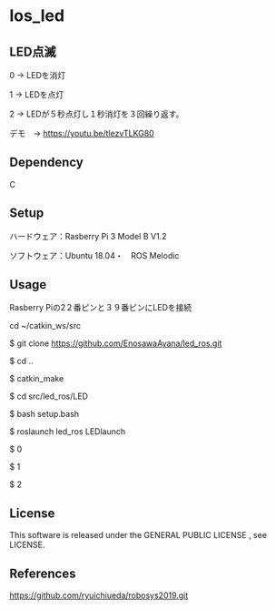 # los_led

## LED点滅
0 → LEDを消灯

1 → LEDを点灯

2 → LEDが５秒点灯し１秒消灯を３回繰り返す。

デモ　→ https://youtu.be/tlezvTLKG80


## Dependency
C

## Setup
ハードウェア：Rasberry Pi 3 Model B V1.2

ソフトウェア：Ubuntu 18.04・　ROS Melodic

## Usage

Rasberry Piの2２番ピンと３９番ピンにLEDを接続

cd ~/catkin_ws/src

$ git clone https://github.com/EnosawaAyana/led_ros.git

$ cd ..

$ catkin_make

$ cd src/led_ros/LED

$ bash setup.bash

$ roslaunch led_ros LEDlaunch

$ 0

$ 1

$ 2

## License
This software is released under the GENERAL PUBLIC LICENSE , see LICENSE.
## References
https://github.com/ryuichiueda/robosys2019.git
